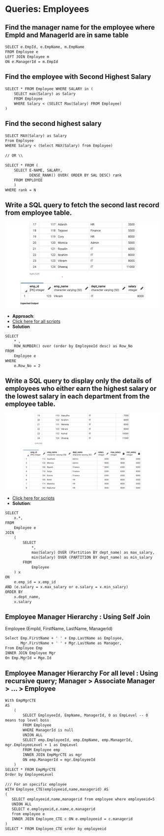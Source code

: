 # Queries: Employees

## Find the manager name for the employee where EmpId and ManagerId are in same table 
````
SELECT e.EmpId, e.EmpName, m.EmpName
FROM Employee e
LEFT JOIN Employee m 
ON e.ManagerId = m.EmpId 
````

## Find the employee with Second Highest Salary 
```
SELECT * FROM Employee WHERE SALARY in (
    SELECT max(Salary) as Salary 
    FROM Employee 
    WHERE Salary < (SELECT Max(Salary) FROM Employee)
)
```

## Find the second highest salary 
```
SELECT MAX(Salary) as Salary
From Employee 
WHERE Salary < (Select MAX(Salary) from Employee)

// OR \\ 

SELECT * FROM (
    SELECT E-NAME, SALARY, 
           DENSE_RANK() OVER( ORDER BY SAL DESC) rank
    FROM EMPLOYEE
    )
WHERE rank = N  

```

## Write a SQL query to fetch the second last record from employee table.
![secondlast](./img/secondlast.png)
* **Approach**: 
* [Click here for all scripts](./scripts/second-last.txt)
* **Solution**
```
SELECT 
    * ,
    ROW_NUMBER() over (order by EmployeeId desc) as Row_No
FROM 
    Employee e
WHERE 
    e.Row_No = 2
```

## Write a SQL query to display only the details of employees who either earn the highest salary or the lowest salary in each department from the employee table.
![Output](./img/min-max-salary.png)
* [Click here for scripts](./scripts/min-max-salary.txt)
* **Solution**: 
````
SELECT 
    x.*,
FROM 
    Employee e
JOIN
    (
        SELECT 
            *, 
            max(Salary) OVER (Partition BY dept_name) as max_salary, 
            min(Salary) OVER (PARTITION BY dept_name) as min_salary
        FROM
            Employee
    ) x
ON
    e.emp_id = x.emp_id
AND (e.salary = x.max_salary or e.salary = x.min_salary)
ORDER BY 
    x.dept_name, 
    x.salary
````

## Employee Manager Hierarchy : Using Self Join
Employee (EmpId, FirstName, LastName, ManagerId)
```
Select Emp.FirstName + ' ' + Emp.LastName as Employee, 
       Mgr.FirstName + ' ' + Mgr.LastName as Manager, 
From Employee Emp 
INNER JOIN Employee Mgr 
On Emp.MgrId = Mge.Id
```

## Employee Manager Hierarchy For all level : Using recursive query; Manager > Associate Manager > ... > Employee
```
With EmpMgrCTE 
AS 
    (
        SELECT EmployeeId, EmpName, ManagerId, 0 as EmpLevel -- 0 means top level boss
        FROM Employee
        WHERE ManagerId is null
        UNION ALL 
        SELECT emp.EmployeeId, emp.EmpName, emp.ManagerId, mgr.EmployeeLevel + 1 as EmpLevel 
        FROM Employee emp
        INNER JOIN EmpMgrCTE as mgr 
        ON emp.ManagerId = mgr.EmployeeId 
    )
SELECT * FROM EmpMgrCTE
Order by EmployeeLevel

/// For an specific employee
WITH Employee_CTE(employeeid,name,managerid) AS  
(  
   SELECT employeeid,name,managerid from employee where employeeid=5  
   UNION ALL  
   SELECT e.employeeid,e.name,e.managerid  
   from employee e   
   INNER JOIN Employee_CTE c ON e.employeeid = c.managerid  
)  
SELECT * FROM Employee_CTE order by employeeid  
```